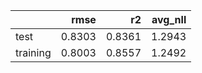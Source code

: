 |          |   rmse |     r2 |   avg_nll |
|:---------|-------:|-------:|----------:|
| test     | 0.8303 | 0.8361 |    1.2943 |
| training | 0.8003 | 0.8557 |    1.2492 |